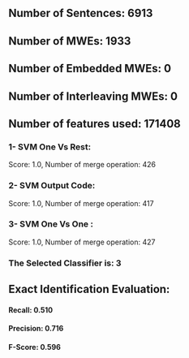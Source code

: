 ## Number of Sentences: 6913
## Number of MWEs: 1933

## Number of Embedded MWEs: 0

## Number of Interleaving MWEs: 0
## Number of features used: 171408

### 1- SVM One Vs Rest: 
Score: 1.0, Number of merge operation: 426
### 2- SVM Output Code: 
Score: 1.0, Number of merge operation: 417
### 3- SVM One Vs One : 
Score: 1.0, Number of merge operation: 427
### The Selected Classifier is: 3
## Exact Identification Evaluation: 
#### Recall: 0.510
#### Precision: 0.716
#### F-Score: 0.596
